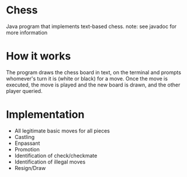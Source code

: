 # Chess
Java program that implements text-based chess.
note: see javadoc for more information

# How it works
The program draws the chess board in text, on the terminal and prompts whomever's turn it is (white or black) for a move. Once the move is executed, the move is played and the new board is drawn, and the other player queried. 

# Implementation
* All legitimate basic moves for all pieces
* Castling
* Enpassant
* Promotion
* Identification of check/checkmate
* Identification of illegal moves
* Resign/Draw
